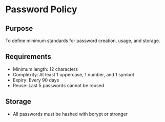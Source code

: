 # Password Policy

## Purpose
To define minimum standards for password creation, usage, and storage.

## Requirements
- Minimum length: 12 characters
- Complexity: At least 1 uppercase, 1 number, and 1 symbol
- Expiry: Every 90 days
- Reuse: Last 5 passwords cannot be reused

## Storage
- All passwords must be hashed with bcrypt or stronger

